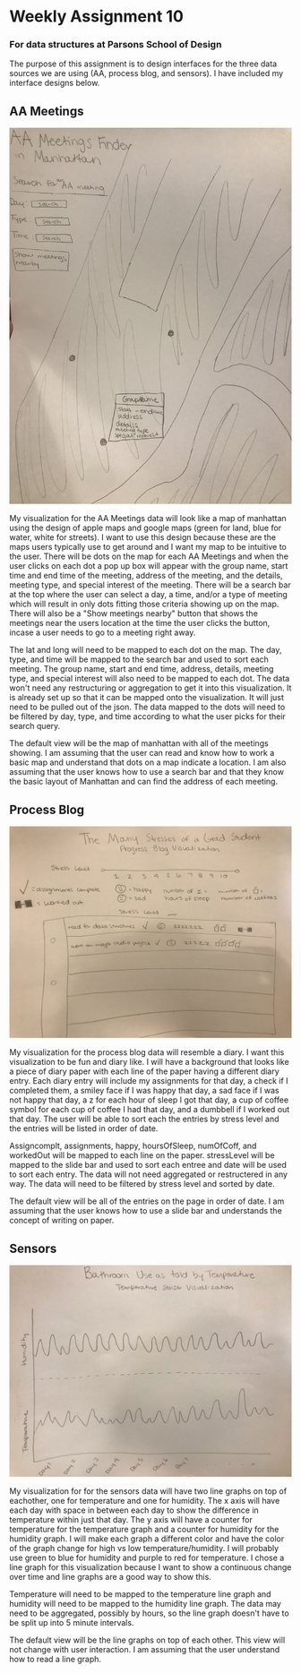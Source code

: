 # Weekly Assignment 10
### For data structures at Parsons School of Design

The purpose of this assignment is to design interfaces for the three data sources we are using (AA, process blog, and sensors). I have included my interface designs below.

## AA Meetings

![](AA.jpg)

My visualization for the AA Meetings data will look like a map of manhattan using the design of apple maps and google maps (green for land, blue for water, white for streets). I want to use this design because these are the maps users typically use to get around and I want my map to be intuitive to the user. There will be dots on the map for each AA Meetings and when the user clicks on each dot a pop up box will appear with the group name, start time and end time of the meeting, address of the meeting, and the details, meeting type, and special interest of the meeting. There will be a search bar at the top where the user can select a day, a time, and/or a type of meeting which will result in only dots fitting those criteria showing up on the map. There will also be a "Show meetings nearby" button that shows the meetings near the users location at the time the user clicks the button, incase a user needs to go to a meeting right away. 

The lat and long will need to be mapped to each dot on the map. The day, type, and time will be mapped to the search bar and used to sort each meeting. The group name, start and end time, address, details, meeting type, and special interest will also need to be mapped to each dot. The data won't need any restructuring or aggregation to get it into this visualization. It is already set up so that it can be mapped onto the visualization. It will just need to be pulled out of the json. The data mapped to the dots will need to be filtered by day, type, and time according to what the user picks for their search query.

The default view will be the map of manhattan with all of the meetings showing. I am assuming that the user can read and know how to work a basic map and understand that dots on a map indicate a location. I am also assuming that the user knows how to use a search bar and that they know the basic layout of Manhattan and can find the address of each meeting. 

## Process Blog

![](process.jpg)

My visualization for the process blog data will resemble a diary. I want this visualization to be fun and diary like. I will have a background that looks like a piece of diary paper with each line of the paper having a different diary entry. Each diary entry will include my assignments for that day, a check if I completed them, a smiley face if I was happy that day, a sad face if I was not happy that day, a z for each hour of sleep I got that day, a cup of coffee symbol for each cup of coffee I had that day, and a dumbbell if I worked out that day. The user will be able to sort each the entries by stress level and the entries will be listed in order of date.

Assigncomplt, assignments, happy, hoursOfSleep, numOfCoff, and workedOut will be mapped to each line on the paper. stressLevel will be mapped to the slide bar and used to sort each entree and date will be used to sort each entry. The data will not need aggregated or restructered in any way. The data will need to be filtered by stress level and sorted by date.

The default view will be all of the entries on the page in order of date. I am assuming that the user knows how to use a slide bar and understands the concept of writing on paper. 

## Sensors

![](temp.jpg)

My visualization for for the sensors data will have two line graphs on top of eachother, one for temperature and one for humidity. The x axis will have each day with space in between each day to show the difference in temperature within just that day. The y axis will have a counter for temperature for the temperature graph and a counter for humidity for the humidity graph. I will make each graph a different color and have the color of the graph change for high vs low temperature/humidity. I will probably use green to blue for humidity and purple to red for temperature. I chose a line graph for this visualization because I want to show a continuous change over time and line graphs are a good way to show this.

Temperature will need to be mapped to the temperature line graph and humidity will need to be mapped to the humidity line graph. The data may need to be aggregated, possibly by hours, so the line graph doesn't have to be split up into 5 minute intervals. 

The default view will be the line graphs on top of each other. This view will not change with user interaction. I am assuming that the user understand how to read a line graph.
